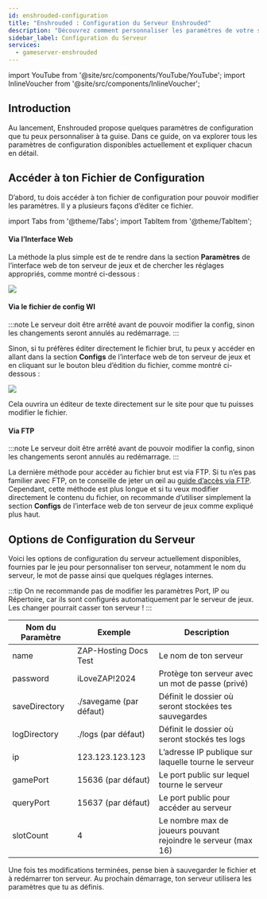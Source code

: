 ```yaml
---
id: enshrouded-configuration
title: "Enshrouded : Configuration du Serveur Enshrouded"
description: "Découvrez comment personnaliser les paramètres de votre serveur Enshrouded pour un gameplay optimal et une gestion efficace → En savoir plus maintenant"
sidebar_label: Configuration du Serveur
services:
  - gameserver-enshrouded
---
```


import YouTube from '@site/src/components/YouTube/YouTube';
import InlineVoucher from '@site/src/components/InlineVoucher';

## Introduction

Au lancement, Enshrouded propose quelques paramètres de configuration que tu peux personnaliser à ta guise. Dans ce guide, on va explorer tous les paramètres de configuration disponibles actuellement et expliquer chacun en détail.

<YouTube videoId="wgvfvQdtwN4" imageSrc="https://screensaver01.zap-hosting.com/index.php/s/tc7mcyZqk8Wyafa/preview" title="Configure ton Serveur Enshrouded en seulement 60 secondes !" description="Tu préfères comprendre en voyant les choses en action ? On a ce qu’il te faut ! Plonge dans notre vidéo qui te décompose tout ça. Que tu sois pressé ou que tu préfères apprendre de façon plus fun et immersive !" />

<InlineVoucher />

## Accéder à ton Fichier de Configuration

D’abord, tu dois accéder à ton fichier de configuration pour pouvoir modifier les paramètres. Il y a plusieurs façons d’éditer ce fichier.

import Tabs from '@theme/Tabs';
import TabItem from '@theme/TabItem';

<Tabs>
<TabItem value="settings" label="Via l’Interface Web" default>

#### Via l’Interface Web

La méthode la plus simple est de te rendre dans la section **Paramètres** de l’interface web de ton serveur de jeux et de chercher les réglages appropriés, comme montré ci-dessous :

![](https://screensaver01.zap-hosting.com/index.php/s/QDPzFgWRrfB49HB/preview)

</TabItem>

<TabItem value="configs" label="Via le fichier de config WI">

#### Via le fichier de config WI

:::note
Le serveur doit être arrêté avant de pouvoir modifier la config, sinon les changements seront annulés au redémarrage.
:::

Sinon, si tu préfères éditer directement le fichier brut, tu peux y accéder en allant dans la section **Configs** de l’interface web de ton serveur de jeux et en cliquant sur le bouton bleu d’édition du fichier, comme montré ci-dessous :

![](https://github.com/zaphosting/docs/assets/42719082/dc4699bc-33fa-447d-ac59-2960b3b080f9)

Cela ouvrira un éditeur de texte directement sur le site pour que tu puisses modifier le fichier.

</TabItem>

<TabItem value="ftp" label="Via FTP">


#### Via FTP

:::note
Le serveur doit être arrêté avant de pouvoir modifier la config, sinon les changements seront annulés au redémarrage.
:::

La dernière méthode pour accéder au fichier brut est via FTP. Si tu n’es pas familier avec FTP, on te conseille de jeter un œil au [guide d’accès via FTP](gameserver-ftpaccess.md). Cependant, cette méthode est plus longue et si tu veux modifier directement le contenu du fichier, on recommande d’utiliser simplement la section **Configs** de l’interface web de ton serveur de jeux comme expliqué plus haut.

</TabItem>
</Tabs>

## Options de Configuration du Serveur

Voici les options de configuration du serveur actuellement disponibles, fournies par le jeu pour personnaliser ton serveur, notamment le nom du serveur, le mot de passe ainsi que quelques réglages internes.

:::tip
On ne recommande pas de modifier les paramètres Port, IP ou Répertoire, car ils sont configurés automatiquement par le serveur de jeux. Les changer pourrait casser ton serveur !
:::

| Nom du Paramètre | Exemple                                 | Description                                                 |
| ---------------- | ------------------------------------- | ----------------------------------------------------------- | 
| name             | ZAP-Hosting Docs Test                  | Le nom de ton serveur                                       |
| password         | iLoveZAP!2024                         | Protège ton serveur avec un mot de passe (privé)           |
| saveDirectory    | ./savegame (par défaut)               | Définit le dossier où seront stockées tes sauvegardes      |
| logDirectory     | ./logs (par défaut)                   | Définit le dossier où seront stockés tes logs               |
| ip               | 123.123.123.123                      | L’adresse IP publique sur laquelle tourne le serveur        |
| gamePort         | 15636 (par défaut)                    | Le port public sur lequel tourne le serveur                  |
| queryPort        | 15637 (par défaut)                    | Le port public pour accéder au serveur                       |
| slotCount        | 4                                    | Le nombre max de joueurs pouvant rejoindre le serveur (max 16) |

Une fois tes modifications terminées, pense bien à sauvegarder le fichier et à redémarrer ton serveur. Au prochain démarrage, ton serveur utilisera les paramètres que tu as définis.

<InlineVoucher />
